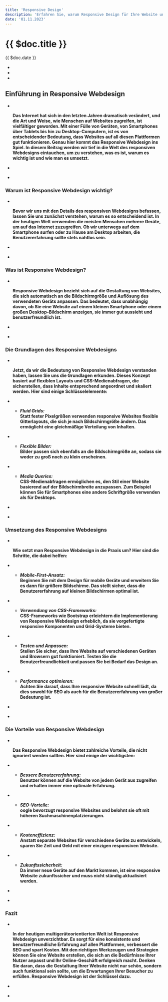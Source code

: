```yaml
---
title: 'Responsive Design'
description: 'Erfahren Sie, warum Responsive Design für Ihre Website unverzichtbar ist und wie Sie es erfolgreich umsetzen können. Machen Sie Ihre Website für alle Geräte zugänglich!'
date: '01.11.2023'
---
```




<div class="text-3xl font-bold text-carbon dark:text-silver">

# {{ $doc.title }}

</div>
<div class="text-carbon dark:text-silver">

{{ $doc.date }}

- &nbsp;
- &nbsp;
- &nbsp;

<div class="text-3xl font-bold">

## Einführung in Responsive Webdesign

</div>

- &nbsp;

   **Das Internet hat sich in den letzten Jahren dramatisch verändert, und die Art und Weise, wie Menschen auf Websites zugreifen, ist vielfältiger geworden. Mit einer Fülle von Geräten, von Smartphones über Tablets bis hin zu Desktop-Computern, ist es von entscheidender Bedeutung, dass Websites auf all diesen Plattformen gut funktionieren. Genau hier kommt das Responsive Webdesign ins Spiel. In diesem Beitrag werden wir tief in die Welt des responsiven Webdesigns eintauchen, um zu verstehen, was es ist, warum es wichtig ist und wie man es umsetzt.**

- &nbsp;
- &nbsp;

<div class="text-2xl font-bold">

### Warum ist Responsive Webdesign wichtig?

</div>

- &nbsp;

   **Bevor wir uns mit den Details des responsiven Webdesigns befassen, lassen Sie uns zunächst verstehen, warum es so entscheidend ist. In der heutigen Welt verwenden die meisten Menschen mehrere Geräte, um auf das Internet zuzugreifen. Ob wir unterwegs auf dem Smartphone surfen oder zu Hause am Desktop arbeiten, die Benutzererfahrung sollte stets nahtlos sein.**

- &nbsp;
- &nbsp;

<div class="text-2xl font-bold">

### Was ist Responsive Webdesign?

</div>

- &nbsp;

   **Responsive Webdesign bezieht sich auf die Gestaltung von Websites, die sich automatisch an die Bildschirmgröße und Auflösung des verwendeten Geräts anpassen. Das bedeutet, dass unabhängig davon, ob Sie eine Website auf einem kleinen Smartphone oder einem großen Desktop-Bildschirm anzeigen, sie immer gut aussieht und benutzerfreundlich ist.**

- &nbsp;
- &nbsp;

<div class="text-2xl font-bold">

### Die Grundlagen des Responsive Webdesigns

</div>

- &nbsp;

   **Jetzt, da wir die Bedeutung von Responsive Webdesign verstanden haben, lassen Sie uns die Grundlagen erkunden. Dieses Konzept basiert auf flexiblen Layouts und CSS-Medienabfragen, die sicherstellen, dass Inhalte entsprechend angeordnet und skaliert werden. Hier sind einige Schlüsselelemente:**

- &nbsp;

   - **_Fluid Grids:_**<br>
   **Statt fester Pixelgrößen verwenden responsive Websites flexible Gitterlayouts, die sich je nach Bildschirmgröße ändern. Das ermöglicht eine gleichmäßige Verteilung von Inhalten.**

- &nbsp;

   - **_Flexible Bilder:_**<br>
   **Bilder passen sich ebenfalls an die Bildschirmgröße an, sodass sie weder zu groß noch zu klein erscheinen.**

- &nbsp;

   - **_Media Queries:_**<br>
   **CSS-Medienabfragen ermöglichen es, den Stil einer Website basierend auf der Bildschirmbreite anzupassen. Zum Beispiel können Sie für Smartphones eine andere Schriftgröße verwenden als für Desktops.**

- &nbsp;
- &nbsp;

<div class="text-2xl font-bold">

### Umsetzung des Responsive Webdesigns

</div>

- &nbsp;

   **Wie setzt man Responsive Webdesign in die Praxis um? Hier sind die Schritte, die dabei helfen:**

- &nbsp;

   - **_Mobile-First-Ansatz:_**<br>
   **Beginnen Sie mit dem Design für mobile Geräte und erweitern Sie es dann für größere Bildschirme. Das stellt sicher, dass die Benutzererfahrung auf kleinen Bildschirmen optimal ist.**

- &nbsp;

   - **_Verwendung von CSS-Frameworks:_**<br>
   **CSS-Frameworks wie Bootstrap erleichtern die Implementierung von Responsive Webdesign erheblich, da sie vorgefertigte responsive Komponenten und Grid-Systeme bieten.**

- &nbsp;

   - **_Testen und Anpassen:_**<br>
   **Stellen Sie sicher, dass Ihre Website auf verschiedenen Geräten und Browsern gut funktioniert. Testen Sie die Benutzerfreundlichkeit und passen Sie bei Bedarf das Design an.**

- &nbsp;

   - **_Performance optimieren:_**<br>
   **Achten Sie darauf, dass Ihre responsive Website schnell lädt, da dies sowohl für SEO als auch für die Benutzererfahrung von großer Bedeutung ist.**

- &nbsp;
- &nbsp;

<div class="text-2xl font-bold">

### Die Vorteile von Responsive Webdesign

</div>

- &nbsp;

   **Das Responsive Webdesign bietet zahlreiche Vorteile, die nicht ignoriert werden sollten. Hier sind einige der wichtigsten:**

- &nbsp;

   - **_Bessere Benutzererfahrung:_**<br>
   **Benutzer können auf die Website von jedem Gerät aus zugreifen und erhalten immer eine optimale Erfahrung.**

- &nbsp;

   - **_SEO-Vorteile:_**<br>
   **oogle bevorzugt responsive Websites und belohnt sie oft mit höheren Suchmaschinenplatzierungen.**

- &nbsp;

   - **_Kosteneffizienz:_**<br>
   **Anstatt separate Websites für verschiedene Geräte zu entwickeln, sparen Sie Zeit und Geld mit einer einzigen responsiven Website.**

- &nbsp;

   - **_Zukunftssicherheit:_**<br>
   **Da immer neue Geräte auf den Markt kommen, ist eine responsive Website zukunftssicher und muss nicht ständig aktualisiert werden.**

- &nbsp;
- &nbsp;

<div class="text-2xl font-bold">

### Fazit

</div>

- &nbsp;

   **In der heutigen multigeräteorientierten Welt ist Responsive Webdesign unverzichtbar. Es sorgt für eine konsistente und benutzerfreundliche Erfahrung auf allen Plattformen, verbessert die SEO und spart Kosten. Mit den richtigen Werkzeugen und Strategien können Sie eine Website erstellen, die sich an die Bedürfnisse Ihrer Nutzer anpasst und Ihr Online-Geschäft erfolgreich macht. Denken Sie daran, dass die Gestaltung Ihrer Website nicht nur schön, sondern auch funktional sein sollte, um die Erwartungen Ihrer Besucher zu erfüllen. Responsive Webdesign ist der Schlüssel dazu.**

- &nbsp;
- &nbsp;

   </div>